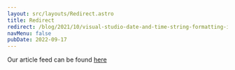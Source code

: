 ```yaml
---
layout: src/layouts/Redirect.astro
title: Redirect
redirect: /blog/2021/10/visual-studio-date-and-time-string-formatting-improvements/
navMenu: false
pubDate: 2022-09-17
---
```

<div>
Our article feed can be found <a href="/blog/2021/10/visual-studio-date-and-time-string-formatting-improvements/">here</a>
</div>
